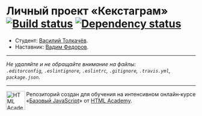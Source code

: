 # Личный проект «Кекстаграм» [![Build status][travis-image]][travis-url] [![Dependency status][dependency-image]][dependency-url]

* Студент: [Василий Толкачёв](https://up.htmlacademy.ru/javascript/5/user/121852).
* Наставник: [Вадим Федоров](https://htmlacademy.ru/profile/id224110).

---

_Не удаляйте и не обращайте внимание на файлы:_<br>
_`.editorconfig`, `.eslintignore`, `.eslintrc`, `.gitignore`, `.travis.yml`, `package.json`._

---

<a href="https://htmlacademy.ru/intensive/javascript"><img align="left" width="50" height="50" title="HTML Academy" src="https://up.htmlacademy.ru/static/img/intensive/javascript/logo-for-github.svg"></a>

Репозиторий создан для обучения на интенсивном онлайн‑курсе «[Базовый JavaScript](https://htmlacademy.ru/intensive/javascript)» от [HTML Academy](https://htmlacademy.ru).

[travis-image]: https://travis-ci.org/htmlacademy-javascript/121852-kekstagram.svg?branch=master
[travis-url]: https://travis-ci.org/htmlacademy-javascript/121852-kekstagram
[dependency-image]: https://david-dm.org/htmlacademy-javascript/121852-kekstagram.svg?style=flat-square
[dependency-url]: https://david-dm.org/htmlacademy-javascript/121852-kekstagram
